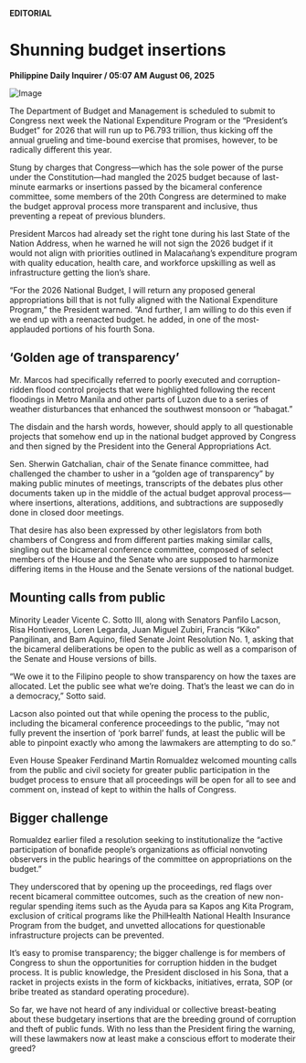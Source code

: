 **EDITORIAL**

# Shunning budget insertions

****Philippine Daily Inquirer / 05:07 AM August 06, 2025****

![Image](https://raw.githubusercontent.com/github-jl14/scrapy_api/refs/heads/main/images/editorial08062025.png)

The Department of Budget and Management is scheduled to submit to Congress next week the National Expenditure Program or the “President’s Budget” for 2026 that will run up to P6.793 trillion, thus kicking off the annual grueling and time-bound exercise that promises, however, to be radically different this year.

Stung by charges that Congress—which has the sole power of the purse under the Constitution—had mangled the 2025 budget because of last-minute earmarks or insertions passed by the bicameral conference committee, some members of the 20th Congress are determined to make the budget approval process more transparent and inclusive, thus preventing a repeat of previous blunders.

President Marcos had already set the right tone during his last State of the Nation Address, when he warned he will not sign the 2026 budget if it would not align with priorities outlined in Malacañang’s expenditure program with quality education, health care, and workforce upskilling as well as infrastructure getting the lion’s share.

“For the 2026 National Budget, I will return any proposed general appropriations bill that is not fully aligned with the National Expenditure Program,” the President warned. “And further, I am willing to do this even if we end up with a reenacted budget. he added, in one of the most-applauded portions of his fourth Sona.

## ‘Golden age of transparency’

Mr. Marcos had specifically referred to poorly executed and corruption-ridden flood control projects that were highlighted following the recent floodings in Metro Manila and other parts of Luzon due to a series of weather disturbances that enhanced the southwest monsoon or “habagat.”

The disdain and the harsh words, however, should apply to all questionable projects that somehow end up in the national budget approved by Congress and then signed by the President into the General Appropriations Act.

Sen. Sherwin Gatchalian, chair of the Senate finance committee, had challenged the chamber to usher in a “golden age of transparency” by making public minutes of meetings, transcripts of the debates plus other documents taken up in the middle of the actual budget approval process—where insertions, alterations, additions, and subtractions are supposedly done in closed door meetings.

That desire has also been expressed by other legislators from both chambers of Congress and from different parties making similar calls, singling out the bicameral conference committee, composed of select members of the House and the Senate who are supposed to harmonize differing items in the House and the Senate versions of the national budget.

## Mounting calls from public

Minority Leader Vicente C. Sotto III, along with Senators Panfilo Lacson, Risa Hontiveros, Loren Legarda, Juan Miguel Zubiri, Francis “Kiko” Pangilinan, and Bam Aquino, filed Senate Joint Resolution No. 1, asking that the bicameral deliberations be open to the public as well as a comparison of the Senate and House versions of bills.

“We owe it to the Filipino people to show transparency on how the taxes are allocated. Let the public see what we’re doing. That’s the least we can do in a democracy,” Sotto said.

Lacson also pointed out that while opening the process to the public, including the bicameral conference proceedings to the public, “may not fully prevent the insertion of ‘pork barrel’ funds, at least the public will be able to pinpoint exactly who among the lawmakers are attempting to do so.”

Even House Speaker Ferdinand Martin Romualdez welcomed mounting calls from the public and civil society for greater public participation in the budget process to ensure that all proceedings will be open for all to see and comment on, instead of kept to within the halls of Congress.

## Bigger challenge

Romualdez earlier filed a resolution seeking to institutionalize the “active participation of bonafide people’s organizations as official nonvoting observers in the public hearings of the committee on appropriations on the budget.”

They underscored that by opening up the proceedings, red flags over recent bicameral committee outcomes, such as the creation of new non-regular spending items such as the Ayuda para sa Kapos ang Kita Program, exclusion of critical programs like the PhilHealth National Health Insurance Program from the budget, and unvetted allocations for questionable infrastructure projects can be prevented.

It’s easy to promise transparency; the bigger challenge is for members of Congress to shun the opportunities for corruption hidden in the budget process. It is public knowledge, the President disclosed in his Sona, that a racket in projects exists in the form of kickbacks, initiatives, errata, SOP (or bribe treated as standard operating procedure).

So far, we have not heard of any individual or collective breast-beating about these budgetary insertions that are the breeding ground of corruption and theft of public funds. With no less than the President firing the warning, will these lawmakers now at least make a conscious effort to moderate their greed?